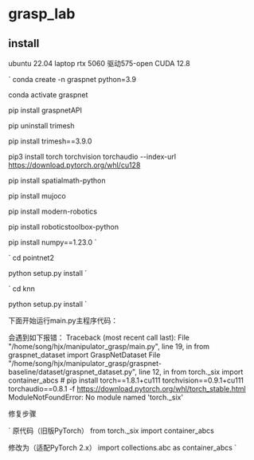# grasp_lab

## install
ubuntu 22.04
laptop rtx 5060
驱动575-open
CUDA 12.8

`
conda create -n graspnet python=3.9

conda activate graspnet

pip install graspnetAPI

pip uninstall trimesh

pip install trimesh==3.9.0

pip3 install torch torchvision torchaudio --index-url https://download.pytorch.org/whl/cu128

pip install spatialmath-python

pip install mujoco

pip install modern-robotics

pip install roboticstoolbox-python

pip install numpy==1.23.0
`

`
cd pointnet2

python setup.py install
`

`
cd knn

python setup.py install
`

下面开始运行main.py主程序代码：

会遇到如下报错：
Traceback (most recent call last): File "/home/song/hjx/manipulator_grasp/main.py", line 19, in <module> from graspnet_dataset import GraspNetDataset File "/home/song/hjx/manipulator_grasp/graspnet-baseline/dataset/graspnet_dataset.py", line 12, in <module> from torch._six import container_abcs # pip install torch==1.8.1+cu111 torchvision==0.9.1+cu111 torchaudio==0.8.1 -f https://download.pytorch.org/whl/torch_stable.html ModuleNotFoundError: No module named 'torch._six'

修复步骤​

`
原代码（旧版PyTorch）
from torch._six import container_abcs
 
修改为（适配PyTorch 2.x）
import collections.abc as container_abcs
`


